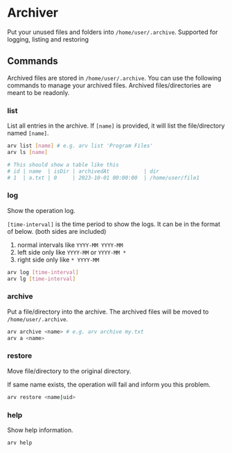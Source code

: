 # Archiver

Put your unused files and folders into `/home/user/.archive`. Supported for logging, listing and restoring

## Commands

Archived files are stored in `/home/user/.archive`. You can use the following commands to manage your archived files.
Archived files/directories are meant to be readonly.

### list

List all entries in the archive. If `[name]` is provided, it will list the file/directory named `[name]`.

```bash
arv list [name] # e.g. arv list 'Program Files'
arv ls [name]

# This should show a table like this
# id | name  | isDir | archivedAt           | dir
# 1  | a.txt | 0     | 2023-10-01 00:00:00  | /home/user/file1
```

### log

Show the operation log.

`[time-interval]` is the time period to show the logs. It can be in the format of below. (both sides are included)

1. normal intervals like `YYYY-MM YYYY-MM`
2. left side only like `YYYY-MM` or `YYYY-MM *`
3. right side only like `* YYYY-MM`

```bash
arv log [time-interval]
arv lg [time-interval]
```

### archive

Put a file/directory into the archive. The archived files will be moved to `/home/user/.archive`.

```bash
arv archive <name> # e.g. arv archive my.txt
arv a <name>
```

### restore

Move file/directory to the original directory.

If same name exists, the operation will fail and inform you this problem.

```bash
arv restore <name|uid>
```

### help

Show help information.

```bash
arv help
```
